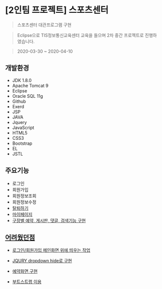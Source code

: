 # [2인팀 프로젝트] 스포츠센터
> 스포츠센터 대관프로그램 구현

> Eclipse으로 TIS정보통신교육센터 교육을 들으며 2차 중간 프로젝트로 진행하였습니다.

> 2020-03-30 ~ 2020-04-10

## 개발환경
* JDK 1.8.0
* Apache Tomcat 9
* Eclipse
* Oracle SQL 11g
* Github
* Exerd
* JSP
* JAVA
* Jquery
* JavaScript
* HTML5
* CSS3
* Bootstrap
* EL
* JSTL

## 주요기능<CRUD>
* 로그인<R>
* 회원가입<C>
* 회원정보조회<R>
* 회원정보수정<U>
* 탈퇴하기<D>
* 마이페이지<R>
* 구장별 예약, 게시판, 댓글, 검색기능 구현<CRUD>

## 어려웠던점
* 로그인/회원가입 메인화면 위에 띄우는 작업
 - JQURY dropdown hide로 구현
* 예약화면 구현
 - 부트스트랩 이용
